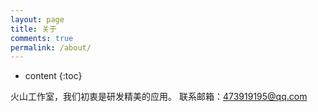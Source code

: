 ```yaml
---
layout: page
title: 关于
comments: true
permalink: /about/
---
```


* content
{:toc}

火山工作室，我们初衷是研发精美的应用。
联系邮箱：473919195@qq.com


